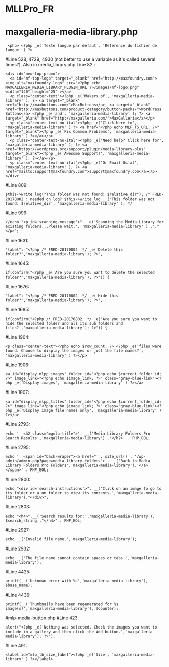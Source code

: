 # MLLPro_FR
# maxgalleria-media-library.php
``` <php> <?php _e('Texte langue par défaut', 'Référence du fichier de langue' ) ?>```

#Line 528, 4729, 4930 (not better to use a variable as it's called several times?). Also in media_library.php Line 82 :
```<html>
<div id="new-top-promo">
  <a id="mf-top-logo" target="_blank" href="http://maxfoundry.com"><img alt="maxfoundry logo" src="<?php echo MAXGALLERIA_MEDIA_LIBRARY_PLUGIN_URL ?>/images/mf-logo.png" width="140" height="25" ></a>
  <p class="center-text"><?php _e('Makers of', 'maxgalleria-media-library' ); ?> <a target="_blank"  href="http://maxbuttons.com/">MaxButtons</a>, <a target="_blank" href="http://maxbuttons.com/product-category/button-packs/">WordPress Buttons</a> <?php _e('and', 'maxgalleria-media-library' ); ?> <a target="_blank" href="http://maxgalleria.com/">MaxGalleria</a></p>						
  <p class="center-text-no-ital"><?php _e('Click here to', 'maxgalleria-media-library' ) ?> <a href="<?php echo MLF_TS_URL; ?>" target="_blank"><?php _e('Fix Common Problems', 'maxgalleria-media-library' ) ?></a></p>
  <p class="center-text-no-ital"><?php _e('Need help? Click here for', 'maxgalleria-media-library' ); ?> <a href="https://wordpress.org/support/plugin/media-library-plus" target="_blank"><?php _e('Awesome Support!', 'maxgalleria-media-library' ); ?></a></p>
  <p class="center-text-no-ital"><?php _e('Or Email Us at', 'maxgalleria-media-library' ); ?> <a href="mailto:support@maxfoundry.com">support@maxfoundry.com</a></p>
</div>
```
      
#Line 809:
``` 
$this->write_log("This folder was not found: $relative_dir"); /* FRED-20170802 : needed on log? $this->write_log __('This folder was not found: $relative_dir', 'maxgalleria-media-library' ); */
``` 
      
#Line 999:

``` 
//echo "<p id='scanning-message'>". _e('Scanning the Media Library for existing folders...Please wait.', 'maxgalleria-media-library' ) ."."</p>";
``` 
      
#Line 1631:
``` 
"label": "<?php /* FRED-20170802  */ _e('Delete this folder?','maxgalleria-media-library'); ?>",
``` 

#Line 1645:
``` 
if(confirm("<?php _e('Are you sure you want to delete the selected folder?','maxgalleria-media-library'); ?>")) {
``` 

#Line 1676:
``` 
"label": "<?php /* FRED-20170802  */ _e('Hide this folder?','maxgalleria-media-library'); ?>",
``` 

#Line 1685:
``` 
if(confirm("<?php /* FRED-20170802  */ _e('Are you sure you want to hide the selected folder and all its sub folders and files?','maxgalleria-media-library'); ?>")) {
``` 

#Line 1904:
``` <html>
<p class="center-text"><?php echo $row_count; ?> <?php _e('files were found. Choose to display the images or just the file names?', 'maxgalleria-media-library' ) ?></p>
``` 
#Line 1906:
``` <html>
<a id="display_mlpp_images" folder_id="<?php echo $current_folder_id; ?>" image_link="<?php echo $image_link; ?>" class="gray-blue-link"><?php _e('Display images', 'maxgalleria-media-library' ) ?></a>
``` 

#Line 1907:
``` <html>
<a id="display_mlpp_titles" folder_id="<?php echo $current_folder_id; ?>" image_link="<?php echo $image_link; ?>" class="gray-blue-link"><?php _e('Display image file names only', 'maxgalleria-media-library' ) ?></a>	
``` 
#Line 2793:
``` 
echo '  <h2 class="mgmlp-title">'. __('Media Library Folders Pro Search Results','maxgalleria-media-library') .'</h2>' . PHP_EOL;
``` 

#Line 2795:
``` 
echo '  <span id="back-wraper"><a href="' . site_url() . '/wp-admin/admin.php?page=media-library-folders">'. __('Back to Media Library Folders Pro Folders','maxgalleria-media-library').'</a></span>' . PHP_EOL;
``` 

#Line 2800:
``` 
echo "<div id='search-instructions'>". __('Click on an image to go to its folder or a on folder to view its contents.','maxgalleria-media-library')."</div>";
``` 
#Line 2803:
``` 
echo "<h4>".__('Search results for:','maxgalleria-media-library'). $search_string ."</h4>" . PHP_EOL;
``` 
#Line 2927:
``` 
echo __('Invalid file name.','maxgalleria-media-library');
``` 
#Line 2932:
``` 
echo __('The file name cannot contain spaces or tabs.','maxgalleria-media-library');
``` 

#Line 4425:
``` 
printf(__('Unknown error with %s','maxgalleria-media-library'), $base_name);
``` 

#Line 4436:
``` 
printf(__('Thumbnails have been regenerated for %s image(s)','maxgalleria-media-library'), $counter);
``` 
#mlp-media-button.php
#Line 423
```
alert("<?php _e('Nothing was selected. Check the images you want to include in a gallery and then click the Add button.','maxgalleria-media-library'); ?>");
```
#Line 491:
```<html>
<label id="mlp_tb_size_label"><?php _e('Size', 'maxgalleria-media-library' ) ?></label>
```
